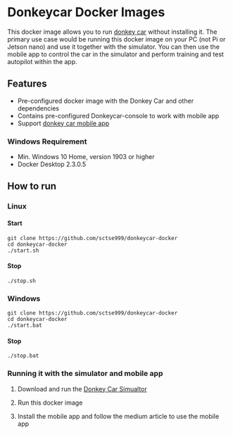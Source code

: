 # Donkeycar Docker Images
This docker image allows you to run [donkey car](http://donkeycar.com/) without installing it. The primary use case would be running this docker image on your PC (not Pi or Jetson nano) and use it together with the simulator. You can then use the mobile app to control the car in the simulator and perform training and test autopilot within the app.

## Features
- Pre-configured docker image with the Donkey Car and other dependencies
- Contains pre-configured Donkeycar-console[](https://github.com/robocarstore/donkeycar-console) to work with mobile app
- Support [donkey car mobile app](https://medium.com/robocar-store/robocar-controller-quick-start-guide-bdf8cb16d7ce)


### Windows Requirement
- Min. Windows 10 Home, version 1903 or higher
- Docker Desktop 2.3.0.5

## How to run

### Linux
#### Start
```
git clone https://github.com/sctse999/donkeycar-docker
cd donkeycar-docker
./start.sh
```

#### Stop
```
./stop.sh
```

### Windows
```
git clone https://github.com/sctse999/donkeycar-docker
cd donkeycar-docker
./start.bat
```

#### Stop
```
./stop.bat
```

### Running it with the simulator and mobile app

1. Download and run the [Donkey Car Simualtor](https://github.com/tawnkramer/gym-donkeycar/releases)

2. Run this docker image

3. Install the mobile app and follow the medium article to use the mobile app

